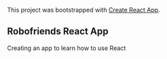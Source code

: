 This project was bootstrapped with [Create React App](https://github.com/facebookincubator/create-react-app).

## Robofriends React App

Creating an app to learn how to use React